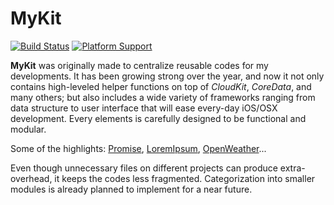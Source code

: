 MyKit
=====

[![Build 
Status](https://img.shields.io/travis/aquarchitect/MyKit.svg?style=flat-square)](https://travis-ci.org/aquarchitect/MyKit.svg)  [![Platform 
Support](https://img.shields.io/badge/platforms-iOS%20%7C%20OS%20X%20-lightgrey.svg?style=flat-square)](https://github.com/aquarchitect/MyKit)

**MyKit** was originally made to centralize reusable codes for my developments. It has been growing strong over the year, and now it not 
only contains high-leveled helper functions on top of *CloudKit*, *CoreData*, and many others; but also includes a wide variety of 
frameworks ranging from data structure to user interface that will ease every-day iOS/OSX development. Every elements is carefully designed 
to be functional and modular.

Some of the highlights: [Promise](https://github.com/aquarchitect/MyKit/blob/master/MyKit/Utility/Promise.swift), [LoremIpsum](https://github.com/aquarchitect/MyKit/tree/master/MyKit/Framework/LoremIpsum), [OpenWeather](https://github.com/aquarchitect/MyKit/tree/master/MyKit/Framework/OpenWeather)...

Even though unnecessary files on different projects can produce extra-overhead, it keeps the codes less fragmented. Categorization into 
smaller modules is already planned to implement for a near future.
